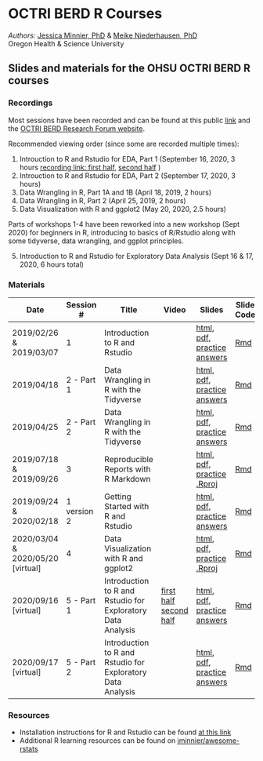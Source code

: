 # OCTRI BERD R Courses

*Authors:* [Jessica Minnier, PhD](https://github.com/jminnier) & [Meike Niederhausen, PhD](https://ohsu-psu-sph.org/faculty-2/faculty-directory/?cn-s=niederhausen&cn-cat=)  
Oregon Health & Science University

## Slides and materials for the OHSU OCTRI BERD R courses

### Recordings

Most sessions have been recorded and can be found at this public [link](https://echo360.org/section/ffe141ee-01ee-4895-bdfc-ed179b922d17/public) and the [OCTRI BERD Research Forum website](https://www.ohsu.edu/octri/octri-research-forum-your-monthly-clinical-and-translational-research-event).

Recommended viewing order (since some are recorded multiple times):

1. Introuction to R and Rstudio for EDA, Part 1 (September 16, 2020, 3 hours  [recording link: first half](https://echo360.org/media/b9bb7e08-8cf4-4f04-84a8-3236f89a3281/public), [second half](https://echo360.org/media/955bbbb1-4953-40f1-b769-f53afff40b20/public) )
2. Introuction to R and Rstudio for EDA, Part 2 (September 17, 2020, 3 hours)
3. Data Wrangling in R, Part 1A and 1B (April 18, 2019, 2 hours)
4. Data Wrangling in R, Part 2 (April 25, 2019, 2 hours)
5. Data Visualization with R and ggplot2 (May 20, 2020, 2.5 hours)

Parts of workshops 1-4 have been reworked into a new workshop (Sept 2020) for beginners in R, introducing to basics of R/Rstudio along with some tidyverse, data wrangling, and ggplot principles.

5. Introduction to R and Rstudio for Exploratory Data Analysis (Sept 16 & 17, 2020, 6 hours total)

### Materials

Date | Session # | Title | Video | Slides | Slide Code
---|---|---|---|---|---
2019/02/26 & 2019/03/07 | 1 | Introduction to R and Rstudio | | [html](https://jminnier-berd-r-courses.netlify.com/01-getting-started/01_getting_started_slides.html), [pdf](https://jminnier-berd-r-courses.netlify.com/01-getting-started/01_getting_started_slides.pdf), [practice answers](https://jminnier-berd-r-courses.netlify.com/01-getting-started/01_getting_started_Practice_Answers.html) | [Rmd](01-getting-started/01_getting_started_slides.Rmd) 
2019/04/18 | 2 - Part 1 | Data Wrangling in R with the Tidyverse | | [html](http://bit.ly/berd_tidy1), [pdf](http://bit.ly/berd_tidy1_pdf), [practice answers](https://jminnier-berd-r-courses.netlify.com/02-data-wrangling-tidyverse/02_data_wrangling_slides_part1_practice_solutions.html) | [Rmd](02-data-wrangling-tidyverse/02_data_wrangling_slides_part1.Rmd)
2019/04/25 | 2 - Part 2 | Data Wrangling in R with the Tidyverse | | [html](https://jminnier-berd-r-courses.netlify.com/02-data-wrangling-tidyverse/02_data_wrangling_slides_part2.html), [pdf](https://jminnier-berd-r-courses.netlify.com/02-data-wrangling-tidyverse/02_data_wrangling_slides_part2.pdf), [practice answers](https://jminnier-berd-r-courses.netlify.com/02-data-wrangling-tidyverse/02_data_wrangling_slides_part2_practice_solutions.html) | [Rmd](02-data-wrangling-tidyverse/02_data_wrangling_slides_part2.Rmd) 
2019/07/18 & 2019/09/26 | 3 | Reproducible Reports with R Markdown | | [html](https://jminnier-berd-r-courses.netlify.com/03-rmarkdown/03_rmarkdown_slides.html), [pdf](https://jminnier-berd-r-courses.netlify.com/03-rmarkdown/03_rmarkdown_slides.pdf), [practice .Rproj](https://github.com/jminnier/berd_rmarkdown_project) | [Rmd](03-rmarkdown/03_rmarkdown_slides.Rmd)
2019/09/24 & 2020/02/18 | 1 version 2 | Getting Started with R and Rstudio | | [html](https://jminnier-berd-r-courses.netlify.com/01-getting-started-v2/01_getting_started_slides.html), [pdf](https://jminnier-berd-r-courses.netlify.com/01-getting-started-v2/01_getting_started_slides.pdf), [practice answers](https://jminnier-berd-r-courses.netlify.com/01-getting-started-v2/01_getting_started_Practice_Answers.html) | [Rmd](01-getting-started-v2/01_getting_started_slides.Rmd) 
2020/03/04 & 2020/05/20 [virtual] | 4 | Data Visualization with R and ggplot2 | | [html](https://jminnier-berd-r-courses.netlify.com/04-ggplot/04_ggplot_slides.html), [pdf](https://jminnier-berd-r-courses.netlify.com/04-ggplot/04_ggplot_slides.pdf), [practice .Rproj](https://github.com/jminnier/berd_ggplot_project) | [Rmd](04-ggplot/04_ggplot_slides.Rmd)
2020/09/16 [virtual] | 5 - Part 1 | Introduction to R and Rstudio for Exploratory Data Analysis | [first half](https://echo360.org/media/b9bb7e08-8cf4-4f04-84a8-3236f89a3281/public) [second half](https://echo360.org/media/955bbbb1-4953-40f1-b769-f53afff40b20/public) | [html](https://jminnier-berd-r-courses.netlify.com/01-intro-r-eda/01_intro_r_eda_part1.html), [pdf](https://jminnier-berd-r-courses.netlify.com/01-intro-r-eda/01_intro_r_eda_part1.pdf), [practice answers](https://jminnier-berd-r-courses.netlify.com/01-intro-r-eda/01_intro_r_eda_Practice_Answers_part1.html) | [Rmd](https://jminnier-berd-r-courses.netlify.com/01-intro-r-eda/01_intro_r_eda_part1.Rmd)
2020/09/17 [virtual] | 5 - Part 2 | Introduction to R and Rstudio for Exploratory Data Analysis |  | [html](https://jminnier-berd-r-courses.netlify.com/01-intro-r-eda/01_intro_r_eda_part2.html), [pdf](https://jminnier-berd-r-courses.netlify.com/01-intro-r-eda/01_intro_r_eda_part2.pdf), [practice answers](https://jminnier-berd-r-courses.netlify.com/01-intro-r-eda/01_intro_r_eda_Practice_Answers_part2.html)| [Rmd](https://jminnier-berd-r-courses.netlify.com/01-intro-r-eda/01_intro_r_eda_part2.Rmd)

### Resources

- Installation instructions for R and Rstudio can be found [at this link](https://jminnier-berd-r-courses.netlify.com/00-install-instruct.html)
- Additional R learning resources can be found on [jminnier/awesome-rstats](https://github.com/jminnier/awesome-rstats/blob/master/learn-r.md)
